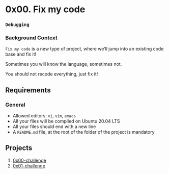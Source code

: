 # 0x00. Fix my code
### `Debugging`
### Background Context
`Fix my code` is a new type of project, where we’ll jump into an existing code base and fix it!

Sometimes you will know the language, sometimes not.

You should not recode everything, just fix it!

## Requirements
### General

* Allowed editors: `vi`, `vim`, `emacs`
* All your files will be compiled on Ubuntu 20.04 LTS
* All your files should end with a new line
* A `README.md` file, at the root of the folder of the project is mandatory

## Projects
1. [0x00-challenge](./0x00-challenge)
2. [0x01-challenge](./0x01-challenge)
